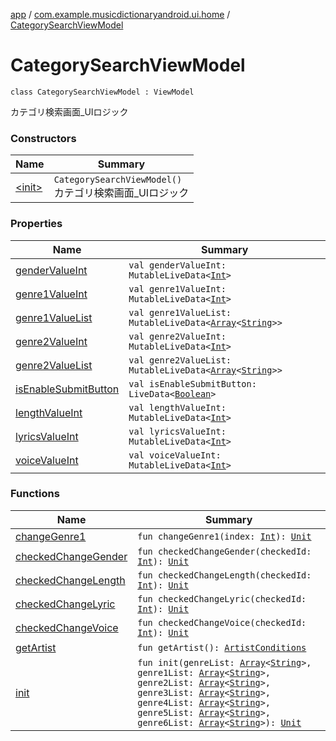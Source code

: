 [app](../../index.md) / [com.example.musicdictionaryandroid.ui.home](../index.md) / [CategorySearchViewModel](./index.md)

# CategorySearchViewModel

`class CategorySearchViewModel : ViewModel`

カテゴリ検索画面_UIロジック

### Constructors

| Name | Summary |
|---|---|
| [&lt;init&gt;](-init-.md) | `CategorySearchViewModel()`<br>カテゴリ検索画面_UIロジック |

### Properties

| Name | Summary |
|---|---|
| [genderValueInt](gender-value-int.md) | `val genderValueInt: MutableLiveData<`[`Int`](https://kotlinlang.org/api/latest/jvm/stdlib/kotlin/-int/index.html)`>` |
| [genre1ValueInt](genre1-value-int.md) | `val genre1ValueInt: MutableLiveData<`[`Int`](https://kotlinlang.org/api/latest/jvm/stdlib/kotlin/-int/index.html)`>` |
| [genre1ValueList](genre1-value-list.md) | `val genre1ValueList: MutableLiveData<`[`Array`](https://kotlinlang.org/api/latest/jvm/stdlib/kotlin/-array/index.html)`<`[`String`](https://kotlinlang.org/api/latest/jvm/stdlib/kotlin/-string/index.html)`>>` |
| [genre2ValueInt](genre2-value-int.md) | `val genre2ValueInt: MutableLiveData<`[`Int`](https://kotlinlang.org/api/latest/jvm/stdlib/kotlin/-int/index.html)`>` |
| [genre2ValueList](genre2-value-list.md) | `val genre2ValueList: MutableLiveData<`[`Array`](https://kotlinlang.org/api/latest/jvm/stdlib/kotlin/-array/index.html)`<`[`String`](https://kotlinlang.org/api/latest/jvm/stdlib/kotlin/-string/index.html)`>>` |
| [isEnableSubmitButton](is-enable-submit-button.md) | `val isEnableSubmitButton: LiveData<`[`Boolean`](https://kotlinlang.org/api/latest/jvm/stdlib/kotlin/-boolean/index.html)`>` |
| [lengthValueInt](length-value-int.md) | `val lengthValueInt: MutableLiveData<`[`Int`](https://kotlinlang.org/api/latest/jvm/stdlib/kotlin/-int/index.html)`>` |
| [lyricsValueInt](lyrics-value-int.md) | `val lyricsValueInt: MutableLiveData<`[`Int`](https://kotlinlang.org/api/latest/jvm/stdlib/kotlin/-int/index.html)`>` |
| [voiceValueInt](voice-value-int.md) | `val voiceValueInt: MutableLiveData<`[`Int`](https://kotlinlang.org/api/latest/jvm/stdlib/kotlin/-int/index.html)`>` |

### Functions

| Name | Summary |
|---|---|
| [changeGenre1](change-genre1.md) | `fun changeGenre1(index: `[`Int`](https://kotlinlang.org/api/latest/jvm/stdlib/kotlin/-int/index.html)`): `[`Unit`](https://kotlinlang.org/api/latest/jvm/stdlib/kotlin/-unit/index.html) |
| [checkedChangeGender](checked-change-gender.md) | `fun checkedChangeGender(checkedId: `[`Int`](https://kotlinlang.org/api/latest/jvm/stdlib/kotlin/-int/index.html)`): `[`Unit`](https://kotlinlang.org/api/latest/jvm/stdlib/kotlin/-unit/index.html) |
| [checkedChangeLength](checked-change-length.md) | `fun checkedChangeLength(checkedId: `[`Int`](https://kotlinlang.org/api/latest/jvm/stdlib/kotlin/-int/index.html)`): `[`Unit`](https://kotlinlang.org/api/latest/jvm/stdlib/kotlin/-unit/index.html) |
| [checkedChangeLyric](checked-change-lyric.md) | `fun checkedChangeLyric(checkedId: `[`Int`](https://kotlinlang.org/api/latest/jvm/stdlib/kotlin/-int/index.html)`): `[`Unit`](https://kotlinlang.org/api/latest/jvm/stdlib/kotlin/-unit/index.html) |
| [checkedChangeVoice](checked-change-voice.md) | `fun checkedChangeVoice(checkedId: `[`Int`](https://kotlinlang.org/api/latest/jvm/stdlib/kotlin/-int/index.html)`): `[`Unit`](https://kotlinlang.org/api/latest/jvm/stdlib/kotlin/-unit/index.html) |
| [getArtist](get-artist.md) | `fun getArtist(): `[`ArtistConditions`](../../com.example.musicdictionaryandroid.domain.model.value/-artist-conditions/index.md) |
| [init](init.md) | `fun init(genreList: `[`Array`](https://kotlinlang.org/api/latest/jvm/stdlib/kotlin/-array/index.html)`<`[`String`](https://kotlinlang.org/api/latest/jvm/stdlib/kotlin/-string/index.html)`>, genre1List: `[`Array`](https://kotlinlang.org/api/latest/jvm/stdlib/kotlin/-array/index.html)`<`[`String`](https://kotlinlang.org/api/latest/jvm/stdlib/kotlin/-string/index.html)`>, genre2List: `[`Array`](https://kotlinlang.org/api/latest/jvm/stdlib/kotlin/-array/index.html)`<`[`String`](https://kotlinlang.org/api/latest/jvm/stdlib/kotlin/-string/index.html)`>, genre3List: `[`Array`](https://kotlinlang.org/api/latest/jvm/stdlib/kotlin/-array/index.html)`<`[`String`](https://kotlinlang.org/api/latest/jvm/stdlib/kotlin/-string/index.html)`>, genre4List: `[`Array`](https://kotlinlang.org/api/latest/jvm/stdlib/kotlin/-array/index.html)`<`[`String`](https://kotlinlang.org/api/latest/jvm/stdlib/kotlin/-string/index.html)`>, genre5List: `[`Array`](https://kotlinlang.org/api/latest/jvm/stdlib/kotlin/-array/index.html)`<`[`String`](https://kotlinlang.org/api/latest/jvm/stdlib/kotlin/-string/index.html)`>, genre6List: `[`Array`](https://kotlinlang.org/api/latest/jvm/stdlib/kotlin/-array/index.html)`<`[`String`](https://kotlinlang.org/api/latest/jvm/stdlib/kotlin/-string/index.html)`>): `[`Unit`](https://kotlinlang.org/api/latest/jvm/stdlib/kotlin/-unit/index.html) |
